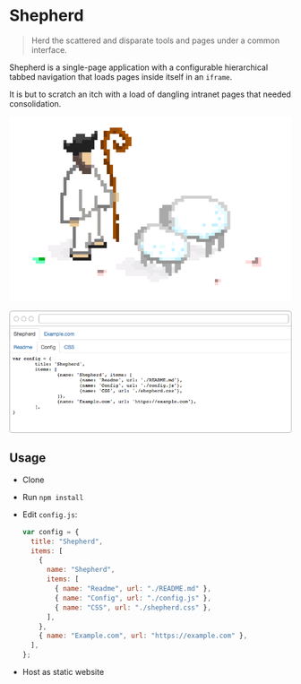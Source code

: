 # Shepherd

> Herd the scattered and disparate tools and pages under a common interface.

Shepherd is a single-page application with a configurable hierarchical tabbed navigation that loads pages inside itself in an `iframe`.

It is but to scratch an itch with a load of dangling intranet pages that needed consolidation.

![](assets/shepherd.png)

![](assets/example.png)

## Usage

- Clone

- Run `npm install`

- Edit `config.js`:

  ```js
  var config = {
    title: "Shepherd",
    items: [
      {
        name: "Shepherd",
        items: [
          { name: "Readme", url: "./README.md" },
          { name: "Config", url: "./config.js" },
          { name: "CSS", url: "./shepherd.css" },
        ],
      },
      { name: "Example.com", url: "https://example.com" },
    ],
  };
  ```

- Host as static website
